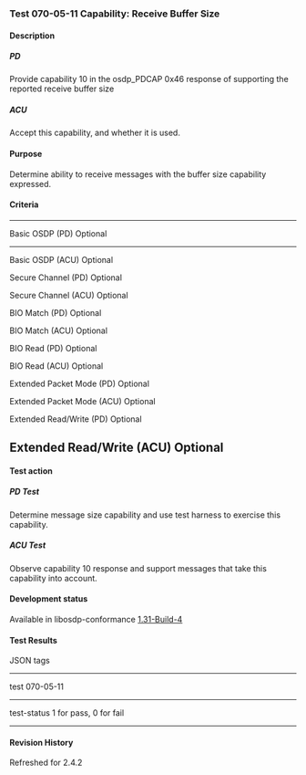 ### Test 070-05-11 Capability: Receive Buffer Size

#### Description

##### PD

Provide capability 10 in the osdp_PDCAP 0x46 response of supporting the
reported receive buffer size

##### ACU

Accept this capability, and whether it is used.

#### Purpose

Determine ability to receive messages with the buffer size capability
expressed.

#### Criteria

  -----------------------------------------------------------------------
  Basic OSDP (PD)                     Optional
  ----------------------------------- -----------------------------------
  Basic OSDP (ACU)                    Optional

  Secure Channel (PD)                 Optional

  Secure Channel (ACU)                Optional

  BIO Match (PD)                      Optional

  BIO Match (ACU)                     Optional

  BIO Read (PD)                       Optional

  BIO Read (ACU)                      Optional

  Extended Packet Mode (PD)           Optional

  Extended Packet Mode (ACU)          Optional

  Extended Read/Write (PD)            Optional

  Extended Read/Write (ACU)           Optional
  -----------------------------------------------------------------------

#### Test action

##### PD Test

Determine message size capability and use test harness to exercise this
capability.

##### ACU Test

Observe capability 10 response and support messages that take this
capability into account.

#### Development status

Available in libosdp-conformance
[1.31-Build-4](https://github.com/Security-Industry-Association/libosdp-conformance/releases/tag/1.31-4)

#### Test Results

JSON tags

  -----------------------------------------------------------------------
  test                                070-05-11
  ----------------------------------- -----------------------------------
  test-status                         1 for pass, 0 for fail

  -----------------------------------------------------------------------

#### Revision History

Refreshed for 2.4.2
